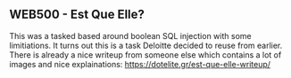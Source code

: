 ## WEB500 - Est Que Elle?

This was a tasked based around boolean SQL injection with some limitiations.
It turns out this is a task Deloitte decided to reuse from earlier. There is already a nice writeup from someone else which contains a lot of images and nice explainations: https://dotelite.gr/est-que-elle-writeup/
